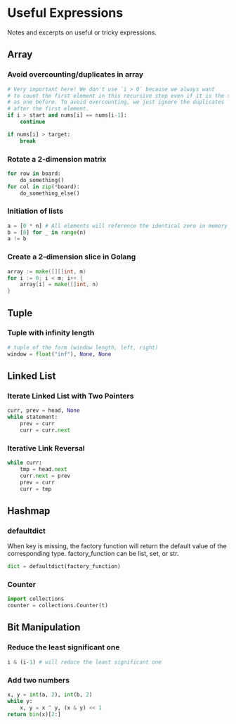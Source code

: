 # Useful Expressions

Notes and excerpts on useful or tricky expressions.

## Array

### Avoid overcounting/duplicates in array

```python
# Very important here! We don't use `i > 0` because we always want
# to count the first element in this recursive step even if it is the same
# as one before. To avoid overcounting, we just ignore the duplicates
# after the first element.
if i > start and nums[i] == nums[i-1]:
    continue
```

```python
if nums[i] > target:
    break
```

### Rotate a 2-dimension matrix

```python
for row in board:
    do_something()
for col in zip(*board):
    do_something_else()
```

### Initiation of lists

```python
a = [0 * n] # All elements will reference the identical zero in memory
b = [0] for _ in range(n)
a != b
```

### Create a 2-dimension slice in Golang

```go
array := make([][]int, m)
for i := 0; i < m; i++ {
    array[i] = make([]int, n)
}
```

## Tuple

### Tuple with infinity length

```python
# tuple of the form (window length, left, right)
window = float("inf"), None, None
```

## Linked List

### Iterate Linked List with Two Pointers

```python
curr, prev = head, None
while statement:
    prev = curr
    curr = curr.next
```

### Iterative Link Reversal

```python
while curr:
    tmp = head.next
    curr.next = prev
    prev = curr
    curr = tmp
```

## Hashmap

### defaultdict

When key is missing, the factory function will return the default value of the corresponding type. factory_function can be list, set, or str.

```python
dict = defaultdict(factory_function)
```

### Counter

```python
import collections
counter = collections.Counter(t)
```

## Bit Manipulation

### Reduce the least significant one

```python
i & (i-1) # will reduce the least significant one
```

### Add two numbers

```python
x, y = int(a, 2), int(b, 2)
while y:
    x, y = x ^ y, (x & y) << 1
return bin(x)[2:]
```
